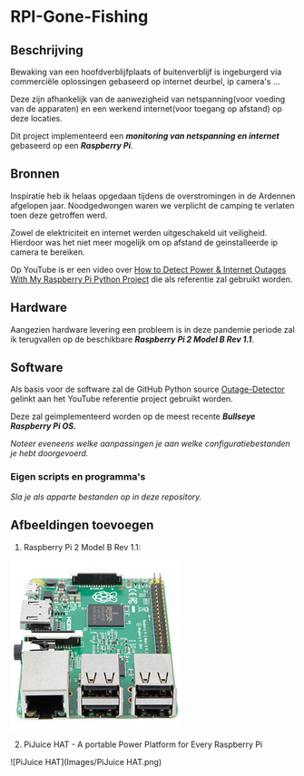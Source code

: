 # RPI-Gone-Fishing
## Beschrijving
Bewaking van een hoofdverblijfplaats of buitenverblijf is ingeburgerd via commerciële oplossingen gebaseerd op internet deurbel, ip camera's ...

Deze zijn afhankelijk van de aanwezigheid van netspanning(voor voeding van de apparaten) en een werkend internet(voor toegang op afstand) op deze locaties. 

Dit project implementeerd een ***monitoring van netspanning en internet*** gebaseerd op een ***Raspberry Pi***.
## Bronnen
Inspiratie heb ik helaas opgedaan tijdens de overstromingen in de Ardennen afgelopen jaar. Noodgedwongen waren we verplicht de camping te verlaten toen deze getroffen werd. 

Zowel de elektriciteit en internet werden uitgeschakeld uit veiligheid. Hierdoor was het niet meer mogelijk om op afstand de geinstalleerde ip camera te bereiken. 

Op YouTube is er een video over [How to Detect Power & Internet Outages With My Raspberry Pi Python Project](https://www.youtube.com/watch?v=Tj0mNO3ZDao/) die als referentie zal gebruikt worden. 
## Hardware
Aangezien hardware levering een probleem is in deze pandemie periode zal ik terugvallen op de beschikbare ***Raspberry Pi 2 Model B Rev 1.1***.

## Software
Als basis voor de software zal de GitHub Python source [Outage-Detector](https://github.com/fabytm/Outage-Detector/) gelinkt aan het YouTube referentie project gebruikt worden. 

Deze zal geimplementeerd worden op de meest recente ***Bullseye Raspberry Pi OS.*** 

*Noteer eveneens welke aanpassingen je aan welke configuratiebestanden je hebt doorgevoerd.*
### Eigen scripts en programma's
*Sla je als apparte bestanden op in deze repository.*
## Afbeeldingen toevoegen
1.  Raspberry Pi 2 Model B Rev 1.1:

![Raspberry Pi 2 Model B Rev 1.1](Images/RASPBERRY_PI_2_B_06.jpg)

2. PiJuice HAT - A portable Power Platform for Every Raspberry Pi

![PiJuice HAT](Images/PiJuice HAT.png)

